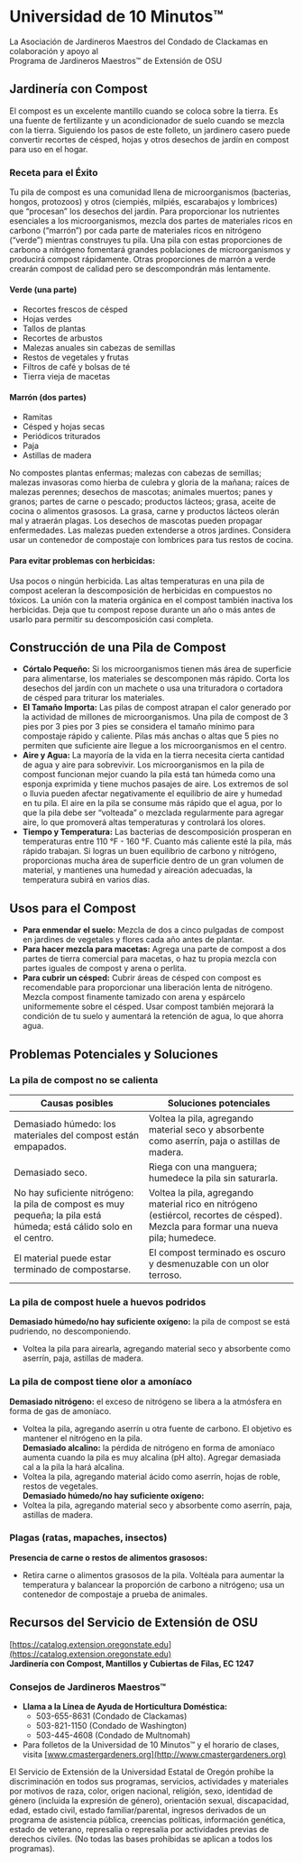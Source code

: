 # Universidad de 10 Minutos™  
La Asociación de Jardineros Maestros del Condado de Clackamas en colaboración y apoyo al  
Programa de Jardineros Maestros™ de Extensión de OSU  

## Jardinería con Compost  
El compost es un excelente mantillo cuando se coloca sobre la tierra. Es una fuente de fertilizante y un acondicionador de suelo cuando se mezcla con la tierra. Siguiendo los pasos de este folleto, un jardinero casero puede convertir recortes de césped, hojas y otros desechos de jardín en compost para uso en el hogar.  

### Receta para el Éxito  
Tu pila de compost es una comunidad llena de microorganismos (bacterias, hongos, protozoos) y otros (ciempiés, milpiés, escarabajos y lombrices) que “procesan” los desechos del jardín. Para proporcionar los nutrientes esenciales a los microorganismos, mezcla dos partes de materiales ricos en carbono (“marrón”) por cada parte de materiales ricos en nitrógeno (“verde”) mientras construyes tu pila. Una pila con estas proporciones de carbono a nitrógeno fomentará grandes poblaciones de microorganismos y producirá compost rápidamente. Otras proporciones de marrón a verde crearán compost de calidad pero se descompondrán más lentamente.  

#### Verde (una parte)  
- Recortes frescos de césped  
- Hojas verdes  
- Tallos de plantas  
- Recortes de arbustos  
- Malezas anuales sin cabezas de semillas  
- Restos de vegetales y frutas  
- Filtros de café y bolsas de té  
- Tierra vieja de macetas  

#### Marrón (dos partes)  
- Ramitas  
- Césped y hojas secas  
- Periódicos triturados  
- Paja  
- Astillas de madera  

No compostes plantas enfermas; malezas con cabezas de semillas; malezas invasoras como hierba de culebra y gloria de la mañana; raíces de malezas perennes; desechos de mascotas; animales muertos; panes y granos; partes de carne o pescado; productos lácteos; grasa, aceite de cocina o alimentos grasosos. La grasa, carne y productos lácteos olerán mal y atraerán plagas. Los desechos de mascotas pueden propagar enfermedades. Las malezas pueden extenderse a otros jardines. Considera usar un contenedor de compostaje con lombrices para tus restos de cocina.  

#### Para evitar problemas con herbicidas:  
Usa pocos o ningún herbicida. Las altas temperaturas en una pila de compost aceleran la descomposición de herbicidas en compuestos no tóxicos. La unión con la materia orgánica en el compost también inactiva los herbicidas. Deja que tu compost repose durante un año o más antes de usarlo para permitir su descomposición casi completa.  

## Construcción de una Pila de Compost  

- **Córtalo Pequeño:** Si los microorganismos tienen más área de superficie para alimentarse, los materiales se descomponen más rápido. Corta los desechos del jardín con un machete o usa una trituradora o cortadora de césped para triturar los materiales.  
- **El Tamaño Importa:** Las pilas de compost atrapan el calor generado por la actividad de millones de microorganismos. Una pila de compost de 3 pies por 3 pies por 3 pies se considera el tamaño mínimo para compostaje rápido y caliente. Pilas más anchas o altas que 5 pies no permiten que suficiente aire llegue a los microorganismos en el centro.  
- **Aire y Agua:** La mayoría de la vida en la tierra necesita cierta cantidad de agua y aire para sobrevivir. Los microorganismos en la pila de compost funcionan mejor cuando la pila está tan húmeda como una esponja exprimida y tiene muchos pasajes de aire. Los extremos de sol o lluvia pueden afectar negativamente el equilibrio de aire y humedad en tu pila. El aire en la pila se consume más rápido que el agua, por lo que la pila debe ser “volteada” o mezclada regularmente para agregar aire, lo que promoverá altas temperaturas y controlará los olores.  
- **Tiempo y Temperatura:** Las bacterias de descomposición prosperan en temperaturas entre 110 °F - 160 °F. Cuanto más caliente esté la pila, más rápido trabajan. Si logras un buen equilibrio de carbono y nitrógeno, proporcionas mucha área de superficie dentro de un gran volumen de material, y mantienes una humedad y aireación adecuadas, la temperatura subirá en varios días.  

## Usos para el Compost  

- **Para enmendar el suelo:** Mezcla de dos a cinco pulgadas de compost en jardines de vegetales y flores cada año antes de plantar.  
- **Para hacer mezcla para macetas:** Agrega una parte de compost a dos partes de tierra comercial para macetas, o haz tu propia mezcla con partes iguales de compost y arena o perlita.  
- **Para cubrir un césped:** Cubrir áreas de césped con compost es recomendable para proporcionar una liberación lenta de nitrógeno. Mezcla compost finamente tamizado con arena y espárcelo uniformemente sobre el césped. Usar compost también mejorará la condición de tu suelo y aumentará la retención de agua, lo que ahorra agua.  

## Problemas Potenciales y Soluciones  

### La pila de compost no se calienta  
**Causas posibles** | **Soluciones potenciales**  
---|---  
Demasiado húmedo: los materiales del compost están empapados. | Voltea la pila, agregando material seco y absorbente como aserrín, paja o astillas de madera.  
Demasiado seco. | Riega con una manguera; humedece la pila sin saturarla.  
No hay suficiente nitrógeno: la pila de compost es muy pequeña; la pila está húmeda; está cálido solo en el centro. | Voltea la pila, agregando material rico en nitrógeno (estiércol, recortes de césped). Mezcla para formar una nueva pila; humedece.  
El material puede estar terminado de compostarse. | El compost terminado es oscuro y desmenuzable con un olor terroso.  

### La pila de compost huele a huevos podridos  
**Demasiado húmedo/no hay suficiente oxígeno:** la pila de compost se está pudriendo, no descomponiendo.  
- Voltea la pila para airearla, agregando material seco y absorbente como aserrín, paja, astillas de madera.  

### La pila de compost tiene olor a amoníaco  
**Demasiado nitrógeno:** el exceso de nitrógeno se libera a la atmósfera en forma de gas de amoníaco.  
- Voltea la pila, agregando aserrín u otra fuente de carbono. El objetivo es mantener el nitrógeno en la pila.  
**Demasiado alcalino:** la pérdida de nitrógeno en forma de amoníaco aumenta cuando la pila es muy alcalina (pH alto). Agregar demasiada cal a la pila la hará alcalina.  
- Voltea la pila, agregando material ácido como aserrín, hojas de roble, restos de vegetales.  
**Demasiado húmedo/no hay suficiente oxígeno:**  
- Voltea la pila, agregando material seco y absorbente como aserrín, paja, astillas de madera.  

### Plagas (ratas, mapaches, insectos)  
**Presencia de carne o restos de alimentos grasosos:**  
- Retira carne o alimentos grasosos de la pila. Voltéala para aumentar la temperatura y balancear la proporción de carbono a nitrógeno; usa un contenedor de compostaje a prueba de animales.  

## Recursos del Servicio de Extensión de OSU  
[https://catalog.extension.oregonstate.edu](https://catalog.extension.oregonstate.edu)  
**Jardinería con Compost, Mantillos y Cubiertas de Filas, EC 1247**  

### Consejos de Jardineros Maestros™  
- **Llama a la Línea de Ayuda de Horticultura Doméstica:**  
  - 503-655-8631 (Condado de Clackamas)  
  - 503-821-1150 (Condado de Washington)  
  - 503-445-4608 (Condado de Multnomah)  
- Para folletos de la Universidad de 10 Minutos™ y el horario de clases, visita [www.cmastergardeners.org](http://www.cmastergardeners.org)  

El Servicio de Extensión de la Universidad Estatal de Oregón prohíbe la discriminación en todos sus programas, servicios, actividades y materiales por motivos de raza, color, origen nacional, religión, sexo, identidad de género (incluida la expresión de género), orientación sexual, discapacidad, edad, estado civil, estado familiar/parental, ingresos derivados de un programa de asistencia pública, creencias políticas, información genética, estado de veterano, represalia o represalia por actividades previas de derechos civiles. (No todas las bases prohibidas se aplican a todos los programas).